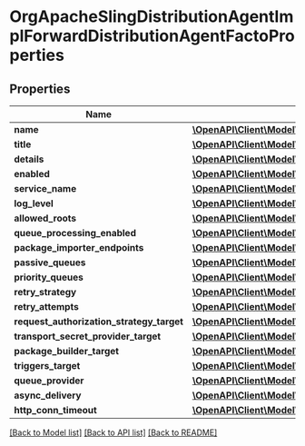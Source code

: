 # OrgApacheSlingDistributionAgentImplForwardDistributionAgentFactoProperties

## Properties
Name | Type | Description | Notes
------------ | ------------- | ------------- | -------------
**name** | [**\OpenAPI\Client\Model\ConfigNodePropertyString**](ConfigNodePropertyString.md) |  | [optional] 
**title** | [**\OpenAPI\Client\Model\ConfigNodePropertyString**](ConfigNodePropertyString.md) |  | [optional] 
**details** | [**\OpenAPI\Client\Model\ConfigNodePropertyString**](ConfigNodePropertyString.md) |  | [optional] 
**enabled** | [**\OpenAPI\Client\Model\ConfigNodePropertyBoolean**](ConfigNodePropertyBoolean.md) |  | [optional] 
**service_name** | [**\OpenAPI\Client\Model\ConfigNodePropertyString**](ConfigNodePropertyString.md) |  | [optional] 
**log_level** | [**\OpenAPI\Client\Model\ConfigNodePropertyDropDown**](ConfigNodePropertyDropDown.md) |  | [optional] 
**allowed_roots** | [**\OpenAPI\Client\Model\ConfigNodePropertyArray**](ConfigNodePropertyArray.md) |  | [optional] 
**queue_processing_enabled** | [**\OpenAPI\Client\Model\ConfigNodePropertyBoolean**](ConfigNodePropertyBoolean.md) |  | [optional] 
**package_importer_endpoints** | [**\OpenAPI\Client\Model\ConfigNodePropertyArray**](ConfigNodePropertyArray.md) |  | [optional] 
**passive_queues** | [**\OpenAPI\Client\Model\ConfigNodePropertyArray**](ConfigNodePropertyArray.md) |  | [optional] 
**priority_queues** | [**\OpenAPI\Client\Model\ConfigNodePropertyArray**](ConfigNodePropertyArray.md) |  | [optional] 
**retry_strategy** | [**\OpenAPI\Client\Model\ConfigNodePropertyDropDown**](ConfigNodePropertyDropDown.md) |  | [optional] 
**retry_attempts** | [**\OpenAPI\Client\Model\ConfigNodePropertyInteger**](ConfigNodePropertyInteger.md) |  | [optional] 
**request_authorization_strategy_target** | [**\OpenAPI\Client\Model\ConfigNodePropertyString**](ConfigNodePropertyString.md) |  | [optional] 
**transport_secret_provider_target** | [**\OpenAPI\Client\Model\ConfigNodePropertyString**](ConfigNodePropertyString.md) |  | [optional] 
**package_builder_target** | [**\OpenAPI\Client\Model\ConfigNodePropertyString**](ConfigNodePropertyString.md) |  | [optional] 
**triggers_target** | [**\OpenAPI\Client\Model\ConfigNodePropertyString**](ConfigNodePropertyString.md) |  | [optional] 
**queue_provider** | [**\OpenAPI\Client\Model\ConfigNodePropertyDropDown**](ConfigNodePropertyDropDown.md) |  | [optional] 
**async_delivery** | [**\OpenAPI\Client\Model\ConfigNodePropertyBoolean**](ConfigNodePropertyBoolean.md) |  | [optional] 
**http_conn_timeout** | [**\OpenAPI\Client\Model\ConfigNodePropertyInteger**](ConfigNodePropertyInteger.md) |  | [optional] 

[[Back to Model list]](../README.md#documentation-for-models) [[Back to API list]](../README.md#documentation-for-api-endpoints) [[Back to README]](../README.md)


